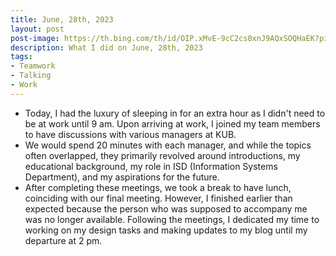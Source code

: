```yaml
---
title: June, 28th, 2023
layout: post
post-image: https://th.bing.com/th/id/OIP.xMvE-9cC2cs0xnJ9AQxSOQHaEK?pid=ImgDet&rs=1
description: What I did on June, 28th, 2023
tags:
- Teamwork
- Talking
- Work
---
```


- Today, I had the luxury of sleeping in for an extra hour as I didn't need to be at work until 9 am. Upon arriving at work, I joined my team members to have discussions with various managers at KUB. 
- We would spend 20 minutes with each manager, and while the topics often overlapped, they primarily revolved around introductions, my educational background, my role in ISD (Information Systems Department), and my aspirations for the future.
- After completing these meetings, we took a break to have lunch, coinciding with our final meeting. However, I finished earlier than expected because the person who was supposed to accompany me was no longer available. Following the meetings, I dedicated my time to working on my design tasks and making updates to my blog until my departure at 2 pm.